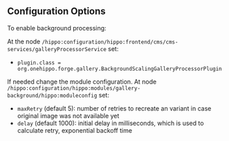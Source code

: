 <!--
  Copyright 2017 BloomReach Inc (https://www.bloomreach.com)

  Licensed under the Apache License, Version 2.0 (the "License");
  you may not use this file except in compliance with the License.
  You may obtain a copy of the License at

   http://www.apache.org/licenses/LICENSE-2.0

  Unless required by applicable law or agreed to in writing, software
  distributed under the License is distributed on an "AS IS" BASIS,
  WITHOUT WARRANTIES OR CONDITIONS OF ANY KIND, either express or implied.
  See the License for the specific language governing permissions and
  limitations under the License.
  -->
## Configuration Options
To enable background processing:

At the node ``/hippo:configuration/hippo:frontend/cms/cms-services/galleryProcessorService`` set:

+ ``plugin.class = org.onehippo.forge.gallery.BackgroundScalingGalleryProcessorPlugin``


If needed change the module configuration. At node ``/hippo:configuration/hippo:modules/gallery-background/hippo:moduleconfig`` set:

+ ``maxRetry`` (default 5): number of retries to recreate an variant in case original image was not available yet
+ ``delay`` (default 1000): initial delay in milliseconds, which is used to calculate retry, exponential backoff time
